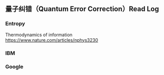 ## 量子纠错（Quantum Error Correction）Read Log

### Entropy

Thermodynamics of information
https://www.nature.com/articles/nphys3230

### IBM



### Google


